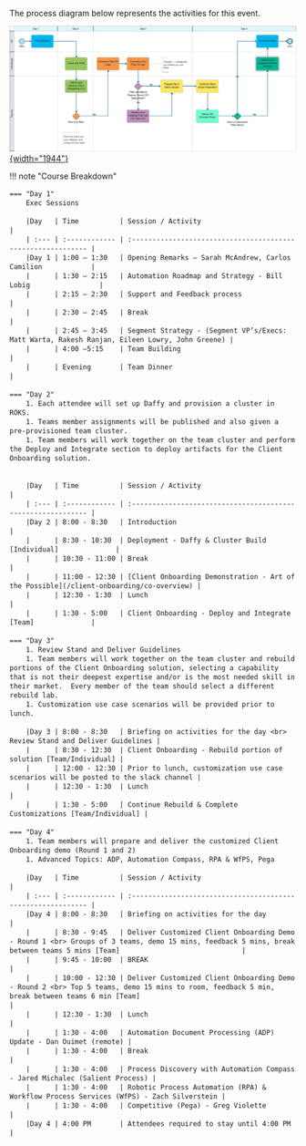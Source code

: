 The process diagram below represents the activities for this event.

<a href="https://ibm.biz/SKOTechAcademyProcess" target="_blank">![See it in Blueworks Live!](../src/images/demo-overview-bwl.png){width="1944"}</a>

!!! note "Course Breakdown"

    === "Day 1"
        Exec Sessions
        
        |Day   | Time          | Session / Activity                                           |
        | :--- | :------------ | :----------------------------------------------------------- |
        |Day 1 | 1:00 – 1:30   | Opening Remarks – Sarah McAndrew, Carlos Camilion            |
        |      | 1:30 – 2:15   | Automation Roadmap and Strategy - Bill Lobig                 |
        |      | 2:15 – 2:30   | Support and Feedback process                                 |
        |      | 2:30 – 2:45   | Break                                                        |
        |      | 2:45 – 3:45   | Segment Strategy - (Segment VP’s/Execs: Matt Warta, Rakesh Ranjan, Eileen Lowry, John Greene) |
        |      | 4:00 –5:15    | Team Building                                                |
        |      | Evening       | Team Dinner                                                  |
        
    === "Day 2"
        1. Each attendee will set up Daffy and provision a cluster in ROKS.
        1. Teams member assignments will be published and also given a pre-provisioned team cluster.
        1. Team members will work together on the team cluster and perform the Deploy and Integrate section to deploy artifacts for the Client Onboarding solution.
        

        |Day   | Time          | Session / Activity                                           |
        | :--- | :------------ | :----------------------------------------------------------- |
        |Day 2 | 8:00 - 8:30   | Introduction                                                 |
        |      | 8:30 - 10:30  | Deployment - Daffy & Cluster Build [Individual]              |
        |      | 10:30 - 11:00 | Break                                                        |
        |      | 11:00 - 12:30 | [Client Onboarding Demonstration - Art of the Possible](/client-onboarding/co-overview) |
        |      | 12:30 - 1:30  | Lunch                                                        |
        |      | 1:30 - 5:00   | Client Onboarding - Deploy and Integrate [Team]              |
    
    === "Day 3"
        1. Review Stand and Deliver Guidelines
        1. Team members will work together on the team cluster and rebuild portions of the Client Onboarding solution, selecting a capability that is not their deepest expertise and/or is the most needed skill in their market.  Every member of the team should select a different rebuild lab.
        1. Customization use case scenarios will be provided prior to lunch.
        
        |Day 3 | 8:00 - 8:30   | Briefing on activities for the day <br> Review Stand and Deliver Guidelines |
        |      | 8:30 - 12:30  | Client Onboarding - Rebuild portion of solution [Team/Individual] |
        |      | 12:00 - 12:30 | Prior to lunch, customization use case scenarios will be posted to the slack channel |
        |      | 12:30 - 1:30  | Lunch                                                        |
        |      | 1:30 - 5:00   | Continue Rebuild & Complete Customizations [Team/Individual] |

    === "Day 4"
        1. Team members will prepare and deliver the customized Client Onboarding demo (Round 1 and 2)
        1. Advanced Topics: ADP, Automation Compass, RPA & WfPS, Pega
        
        |Day   | Time          | Session / Activity                                           |
        | :--- | :------------ | :----------------------------------------------------------- |
        |Day 4 | 8:00 - 8:30   | Briefing on activities for the day                           |
        |      | 8:30 - 9:45   | Deliver Customized Client Onboarding Demo - Round 1 <br> Groups of 3 teams, demo 15 mins, feedback 5 mins, break between teams 5 mins [Team]                              |     
        |      | 9:45 - 10:00  | BREAK                                                        |
        |      | 10:00 - 12:30 | Deliver Customized Client Onboarding Demo - Round 2 <br> Top 5 teams, demo 15 mins to room, feedback 5 min, break between teams 6 min [Team]                                      |
        |      | 12:30 - 1:30  | Lunch                                                        |
        |      | 1:30 - 4:00   | Automation Document Processing (ADP) Update - Dan Ouimet (remote) |
        |      | 1:30 - 4:00   | Break                                                        |
        |      | 1:30 - 4:00   | Process Discovery with Automation Compass - Jared Michalec (Salient Process) |
        |      | 1:30 - 4:00   | Robotic Process Automation (RPA) & Workflow Process Services (WfPS) - Zach Silverstein |
        |      | 1:30 - 4:00   | Competitive (Pega) - Greg Violette                           |
        |Day 4 | 4:00 PM       | Attendees required to stay until 4:00 PM                     |


  
